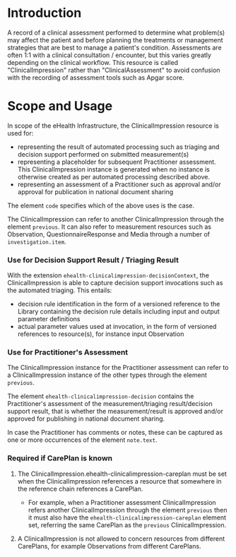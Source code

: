 # Introduction
A record of a clinical assessment performed to determine what problem(s) may affect
the patient and before planning the treatments or management strategies that are best
to manage a patient's condition. Assessments are often 1:1 with a clinical consultation / encounter,
but this varies greatly depending on the clinical workflow. This resource is called
"ClinicalImpression" rather than "ClinicalAssessment" to avoid confusion with the recording
of assessment tools such as Apgar score.

# Scope and Usage
In scope of the eHealth Infrastructure, the ClinicalImpression resource is used for:

* representing the result of automated processing such as triaging and decision support performed on submitted measurement(s)
* representing a placeholder for subsequent Practitioner assessment. This ClinicalImpression instance is generated when no instance is otherwise created as per automated processing described above. 
* representing an assessment of a Practitioner such as approval and/or approval for publication in national document sharing

The element `code` specifies which of the above uses is the case.

The ClinicalImpression can refer to another ClinicalImpression through the element `previous`. It can also refer to measurement resources such as Observation, QuestionnaireResponse and Media through 
a number of `investigation.item`.

### Use for Decision Support Result / Triaging Result

With the extension `ehealth-clinicalimpression-decisionContext`, the ClinicalImpression is able to capture decision support invocations such as the automated triaging. This entails:

* decision rule identification in the form of a versioned reference to the Library containing the decision rule details including input and output parameter definitions
* actual parameter values used at invocation, in the form of versioned references to resource(s), for instance input Observation 

### Use for Practitioner's Assessment

The ClinicalImpression instance for the Practitioner assessment can refer to a ClinicalImpression instance of the other types through the element `previous`.

The element `ehealth-clinicalimpression-decision` contains the Practitioner's assessment of the measurement/triaging result/decision support result, that is whether the measurement/result is approved and/or approved for publishing in national document sharing.

In case the Practitioner has comments or notes, these can be captured as one or more occurrences of the element `note.text`. 

### Required if CarePlan is known

1. The ClinicalImpression.ehealth-clinicalimpression-careplan must be set when the ClinicalImpression references a resource that somewhere in the reference chain references a CarePlan.

    * For example, when a Practitioner assessment ClinicalImpression refers another ClinicalImpression through the element `previous` then it must also have the `ehealth-clinicalimpression-careplan` element set, referring the same CarePlan as the `previous` ClinicalImpression.

2. A ClinicalImpression is not allowed to concern resources from different CarePlans, for example Observations from different CarePlans.